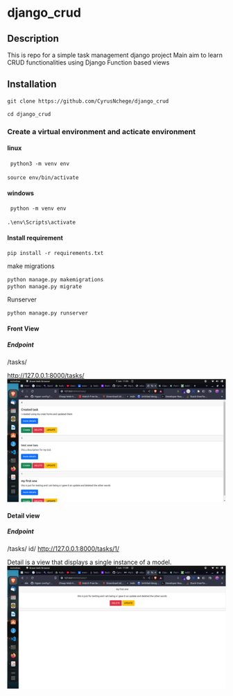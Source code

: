# django_crud

## Description
This is repo for a simple task management django project
Main aim to learn CRUD functionalities using Django Function based views

## Installation
```
git clone https://github.com/CyrusNchege/django_crud
```

```
cd django_crud
```

### Create a virtual environment  and acticate environment

#### linux
```
 python3 -m venv env

source env/bin/activate
```
#### windows
```
 python -m venv env

.\env\Scripts\activate

```
#### Install requirement 
```
pip install -r requirements.txt
```
make migrations
```
python manage.py makemigrations
python manage.py migrate
```
 Runserver
```
python manage.py runserver
```
#### Front View
##### Endpoint
/tasks/ 

http://127.0.0.1:8000/tasks/
![HOMEPAGE Image](./static/images/endpoint.png)

#### Detail view

##### Endpoint

/tasks/ id/
http://127.0.0.1:8000/tasks/1/

Detail is a view that displays a single instance of a model.
![HOMEPAGE Image](./static/images/detailview.png)